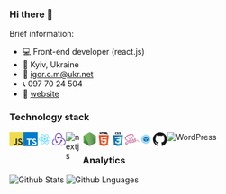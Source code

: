 ### Hi there 👋

Brief information:

- 💻 Front-end developer (react.js)
- 📌 Kyiv, Ukraine
- 📧 igor.c.m@ukr.net
- 📞 097 70 24 504
- 💼 [website](https://ihor-mykhailychenko.netlify.app/)



### Technology stack

<img align="left" alt="javascript" width="25px" src="https://raw.githubusercontent.com/github/explore/80688e429a7d4ef2fca1e82350fe8e3517d3494d/topics/javascript/javascript.png" />

<img align="left" alt="typescript" width="25px" src="https://raw.githubusercontent.com/github/explore/80688e429a7d4ef2fca1e82350fe8e3517d3494d/topics/typescript/typescript.png" />

<img align="left" alt="react" width="25px" src="https://raw.githubusercontent.com/github/explore/80688e429a7d4ef2fca1e82350fe8e3517d3494d/topics/react/react.png" />

<img align="left" alt="redux" width="25px" src="https://raw.githubusercontent.com/github/explore/80688e429a7d4ef2fca1e82350fe8e3517d3494d/topics/redux/redux.png" />

<img align="left" alt="nextjs" width="30px" src="https://upload.wikimedia.org/wikipedia/commons/thumb/8/8e/Nextjs-logo.svg/1200px-Nextjs-logo.svg.png" />

<img align="left" alt="node.js" width="25px" src="https://raw.githubusercontent.com/github/explore/80688e429a7d4ef2fca1e82350fe8e3517d3494d/topics/nodejs/nodejs.png" />

<img align="left" alt="HTML5" width="25px" src="https://raw.githubusercontent.com/github/explore/80688e429a7d4ef2fca1e82350fe8e3517d3494d/topics/html/html.png" />

<img align="left" alt="CSS3" width="25px" src="https://raw.githubusercontent.com/github/explore/80688e429a7d4ef2fca1e82350fe8e3517d3494d/topics/css/css.png" />

<img align="left" alt="Sass" width="25px" src="https://raw.githubusercontent.com/github/explore/80688e429a7d4ef2fca1e82350fe8e3517d3494d/topics/sass/sass.png" />

<img align="left" alt="webpack" width="25px" src="https://raw.githubusercontent.com/github/explore/80688e429a7d4ef2fca1e82350fe8e3517d3494d/topics/webpack/webpack.png" />

<img align="left" alt="GitHub" width="25px" src="https://raw.githubusercontent.com/github/explore/78df643247d429f6cc873026c0622819ad797942/topics/github/github.png" />

<img alt="WordPress" width="25px" src="https://s.w.org/style/images/about/WordPress-logotype-wmark.png" />



### Analytics 

<img width="400em" alt="Github Stats" src="https://github-readme-stats.codestackr.vercel.app/api?username=iMykhailychenko&theme=radical&show_icons=true" />

<img width="400em" alt="Github Lnguages" src="https://github-readme-stats-eight-theta.vercel.app/api/top-langs/?username=iMykhailychenko&theme=radical&layout=compact" />
